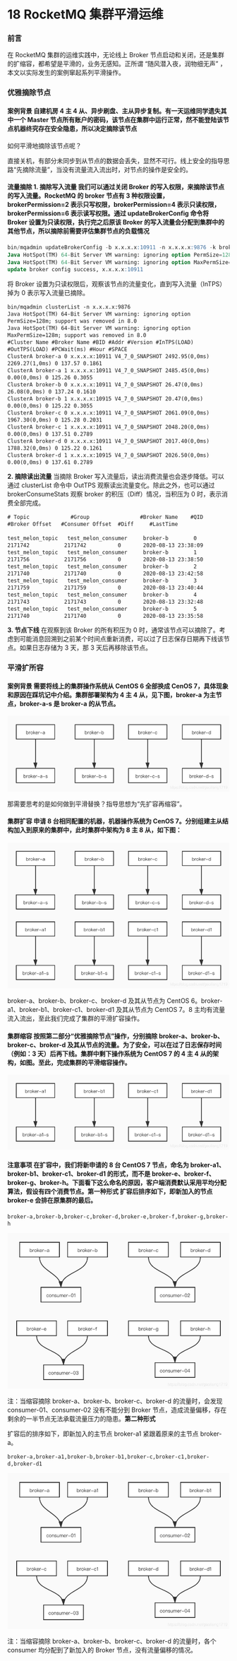 # 18 RocketMQ 集群平滑运维

### 前言

在 RocketMQ 集群的运维实践中，无论线上 Broker 节点启动和关闭，还是集群的扩缩容，都希望是平滑的，业务无感知。正所谓 “随风潜入夜，润物细无声” ，本文以实际发生的案例窜起系列平滑操作。

### 优雅摘除节点

#### **案例背景** 自建机房 4 主 4 从、异步刷盘、主从异步复制。有一天运维同学遗失其中一个 Master 节点所有账户的密码，该节点在集群中运行正常，然不能登陆该节点机器终究存在安全隐患，所以决定摘除该节点

如何平滑地摘除该节点呢？

直接关机，有部分未同步到从节点的数据会丢失，显然不可行。线上安全的指导思路“先摘除流量”，当没有流量流入流出时，对节点的操作是安全的。

#### **流量摘除**  **1. 摘除写入流量** 我们可以通过关闭 Broker 的写入权限，来摘除该节点的写入流量。RocketMQ 的 broker 节点有 3 种权限设置，brokerPermission=2 表示只写权限，brokerPermission=4 表示只读权限，brokerPermission=6 表示读写权限。通过 updateBrokerConfig 命令将 Broker 设置为只读权限，执行完之后原该 Broker 的写入流量会分配到集群中的其他节点，所以摘除前需要评估集群节点的负载情况

```sql
bin/mqadmin updateBrokerConfig -b x.x.x.x:10911 -n x.x.x.x:9876 -k brokerPermission -v 4
Java HotSpot(TM) 64-Bit Server VM warning: ignoring option PermSize=128m; support was removed in 8.0
Java HotSpot(TM) 64-Bit Server VM warning: ignoring option MaxPermSize=128m; support was removed in 8.0
update broker config success, x.x.x.x:10911
```

将 Broker 设置为只读权限后，观察该节点的流量变化，直到写入流量（InTPS）掉为 0 表示写入流量已摘除。

```plaintext
bin/mqadmin clusterList -n x.x.x.x:9876
Java HotSpot(TM) 64-Bit Server VM warning: ignoring option PermSize=128m; support was removed in 8.0
Java HotSpot(TM) 64-Bit Server VM warning: ignoring option MaxPermSize=128m; support was removed in 8.0
#Cluster Name #Broker Name #BID #Addr #Version #InTPS(LOAD) #OutTPS(LOAD) #PCWait(ms) #Hour #SPACE
ClusterA broker-a 0 x.x.x.x:10911 V4_7_0_SNAPSHOT 2492.95(0,0ms) 2269.27(1,0ms) 0 137.57 0.1861
ClusterA broker-a 1 x.x.x.x:10911 V4_7_0_SNAPSHOT 2485.45(0,0ms) 0.00(0,0ms) 0 125.26 0.3055
ClusterA broker-b 0 x.x.x.x:10911 V4_7_0_SNAPSHOT 26.47(0,0ms) 26.08(0,0ms) 0 137.24 0.1610
ClusterA broker-b 1 x.x.x.x:10915 V4_7_0_SNAPSHOT 20.47(0,0ms) 0.00(0,0ms) 0 125.22 0.3055
ClusterA broker-c 0 x.x.x.x:10911 V4_7_0_SNAPSHOT 2061.09(0,0ms) 1967.30(0,0ms) 0 125.28 0.2031
ClusterA broker-c 1 x.x.x.x:10911 V4_7_0_SNAPSHOT 2048.20(0,0ms) 0.00(0,0ms) 0 137.51 0.2789
ClusterA broker-d 0 x.x.x.x:10911 V4_7_0_SNAPSHOT 2017.40(0,0ms) 1788.32(0,0ms) 0 125.22 0.1261
ClusterA broker-d 1 x.x.x.x:10915 V4_7_0_SNAPSHOT 2026.50(0,0ms) 0.00(0,0ms) 0 137.61 0.2789
```

**2. 摘除读出流量** 当摘除 Broker 写入流量后，读出消费流量也会逐步降低。可以通过 clusterList 命令中 OutTPS 观察读出流量变化。除此之外，也可以通过 brokerConsumeStats 观察 broker 的积压（Diff）情况，当积压为 0 时，表示消费全部完成。

```plaintext
# Topic             #Group                #Broker Name    #QID  #Broker Offset   #Consumer Offset  #Diff     #LastTime

test_melon_topic   test_melon_consumer     broker-b        0     2171742           2171742          0       2020-08-13 23:38:09
test_melon_topic   test_melon_consumer     broker-b        1     2171756           2171756          0       2020-08-13 23:38:50
test_melon_topic   test_melon_consumer     broker-b        2     2171740           2171740          0       2020-08-13 23:42:58
test_melon_topic   test_melon_consumer     broker-b        3     2171759           2171759          0       2020-08-13 23:40:44
test_melon_topic   test_melon_consumer     broker-b        4     2171743           2171743          0       2020-08-13 23:32:48
test_melon_topic   test_melon_consumer     broker-b        5     2171740           2171740          0       2020-08-13 23:35:58
```

**3. 节点下线** 在观察到该 Broker 的所有积压为 0 时，通常该节点可以摘除了。考虑到可能消息回溯到之前某个时间点重新消费，可以过了日志保存日期再下线该节点。如果日志存储为 3 天，那 3 天后再移除该节点。

### 平滑扩所容

#### **案例背景** 需要将线上的集群操作系统从 CentOS 6 全部换成 CenOS 7，具体现象和原因在踩坑记中介绍。集群部署架构为 4 主 4 从，见下图，broker-a 为主节点，broker-a-s 是 broker-a 的从节点。

![img](assets/20200816100735860.png)

那需要思考的是如何做到平滑替换？指导思想为“先扩容再缩容”。

#### **集群扩容** 申请 8 台相同配置的机器，机器操作系统为 CenOS 7。分别组建主从结构加入到原来的集群中，此时集群中架构为 8 主 8 从，如下图：

![img](assets/20200816102134944.png)

broker-a、broker-b、broker-c、broker-d 及其从节点为 CentOS 6。broker-a1、broker-b1、broker-c1、broker-d1 及其从节点为 CentOS 7。8 主均有流量流入流出，至此我们完成了集群的平滑扩容操作。

#### **集群缩容** 按照第二部分“优雅摘除节点”操作，分别摘除 broker-a、broker-b、broker-c、broker-d 及其从节点的流量。为了安全，可以在过了日志保存时间（例如：3 天）后再下线。集群中剩下操作系统为 CentOS 7 的 4 主 4 从的架构，如图。至此，完成集群的平滑缩容操作。

![img](assets/20200816103630396.png)

#### **注意事项** 在扩容中，我们将新申请的 8 台 CentOS 7 节点，命名为 broker-a1、broker-b1、broker-c1、broker-d1 的形式，而不是 broker-e、broker-f、broker-g、broker-h。下面看下这么命名的原因，客户端消费默认采用平均分配算法，假设有四个消费节点。**第一种形式** 扩容后排序如下，即新加入的节点 broker-e 会排在原集群的最后。

```plaintext
broker-a,broker-b,broker-c,broker-d,broker-e,broker-f,broker-g,broker-h
```

![img](assets/20200816105925559.png)

注：当缩容摘除 broker-a、broker-b、broker-c、broker-d 的流量时，会发现 consumer-01、consumer-02 没有不能分到 Broker 节点，造成流量偏移，存在剩余的一半节点无法承载流量压力的隐患。**第二种形式**

扩容后的排序如下，即新加入的主节点 broker-a1 紧跟着原来的主节点 broker-a。

```plaintext
broker-a,broker-a1,broker-b,broker-b1,broker-c,broker-c1,broker-d,broker-d1
```

![img](assets/2020081610570626.png)

注：当缩容摘除 broker-a、broker-b、broker-c、broker-d 的流量时，各个 consumer 均分配到了新加入的 Broker 节点，没有流量偏移的情况。
```
